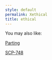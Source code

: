 ```yaml
---
style: default
permalink: Xethical
title: ethical
---
```

You may also like:

[Parting](http://scp-wiki.net/parting)

[SCP-748](http://scp-wiki.net/scp-748)
